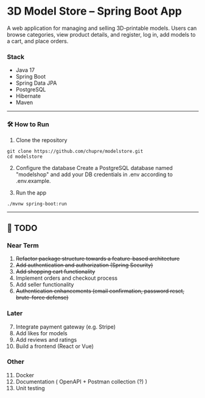 # 3D Model Store – Spring Boot App

A web application for managing and selling 3D-printable models. Users can browse categories, view product details, and register, log in, add models to a cart, and place orders.

### Stack
- Java 17
- Spring Boot
- Spring Data JPA
- PostgreSQL
- Hibernate
- Maven

---

### 🛠 How to Run

1. Clone the repository

```
git clone https://github.com/chupre/modelstore.git
cd modelstore
```
2. Configure the database
Create a PostgreSQL database named "modelshop" and add your DB credentials in .env according to .env.example.

3. Run the app
```
./mvnw spring-boot:run
```
---

## 📝 TODO

### Near Term

1. ~~Refactor package structure towards a feature-based architecture~~
2. ~~Add authentication and authorization (Spring Security)~~
3. ~~Add shopping cart functionality~~
4. Implement orders and checkout process
5. Add seller functionality
6. ~~Authentication enhancements (email confirmation, password reset, brute-force defense)~~

### Later

7. Integrate payment gateway (e.g. Stripe)
8. Add likes for models
9. Add reviews and ratings
10. Build a frontend (React or Vue)

### Other

11. Docker
12. Documentation ( OpenAPI + Postman collection (?) )
13. Unit testing
